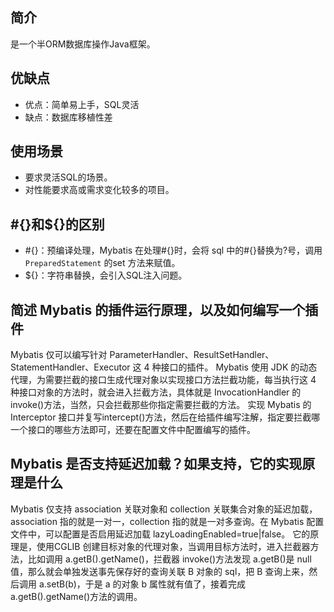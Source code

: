 ## 简介
是一个半ORM数据库操作Java框架。
## 优缺点
- 优点：简单易上手，SQL灵活
- 缺点：数据库移植性差
## 使用场景
- 要求灵活SQL的场景。
- 对性能要求高或需求变化较多的项目。
## #{}和${}的区别

- #{}：预编译处理，Mybatis 在处理#{}时，会将 sql 中的#{}替换为?号，调用 `PreparedStatement` 的set 方法来赋值。
- ${}：字符串替换，会引入SQL注入问题。
## 简述 Mybatis 的插件运行原理，以及如何编写一个插件
Mybatis 仅可以编写针对 ParameterHandler、ResultSetHandler、StatementHandler、Executor 这 4 种接口的插件。
Mybatis 使用 JDK 的动态代理，为需要拦截的接口生成代理对象以实现接口方法拦截功能，每当执行这 4 种接口对象的方法时，就会进入拦截方法，具体就是 InvocationHandler 的 invoke()方法，当然，只会拦截那些你指定需要拦截的方法。
实现 Mybatis 的 Interceptor 接口并复写intercept()方法，然后在给插件编写注解，指定要拦截哪一个接口的哪些方法即可，还要在配置文件中配置编写的插件。
## Mybatis 是否支持延迟加载？如果支持，它的实现原理是什么
Mybatis 仅支持 association 关联对象和 collection 关联集合对象的延迟加载，association 指的就是一对一，collection 指的就是一对多查询。在 Mybatis 配置文件中，可以配置是否启用延迟加载 lazyLoadingEnabled=true|false。
它的原理是，使用CGLIB 创建目标对象的代理对象，当调用目标方法时，进入拦截器方法，比如调用 a.getB().getName()，拦截器 invoke()方法发现 a.getB()是 null 值，那么就会单独发送事先保存好的查询关联 B 对象的 sql，把 B 查询上来，然后调用 a.setB(b)，于是 a 的对象 b 属性就有值了，接着完成 a.getB().getName()方法的调用。